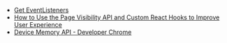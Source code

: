 - [Get EventListeners](https://stackoverflow.com/questions/10284120/how-to-know-how-many-event-listeners-there-are-on-the-page)
- [How to Use the Page Visibility API and Custom React Hooks to Improve User Experience](https://blog.bitsrc.io/how-to-use-the-page-visibility-api-and-custom-react-hooks-to-improve-user-experience-adb08b126c5a)
- [Device Memory API - Developer Chrome](https://developer.chrome.com/blog/device-memory?hl=tr)
